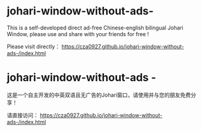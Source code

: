 # johari-window-without-ads-
This is a self-developed direct ad-free Chinese-english bilingual Johari Window, please use and share with your friends for free !

Please visit directly：
https://cza0927.github.io/johari-window-without-ads-/index.html


# johari-window-without-ads -
这是一个自主开发的中英双语且无广告的Johari窗口，请使用并与您的朋友免费分享！

请直接访问：
https://cza0927.github.io/johari-window-without-ads-/index.html
